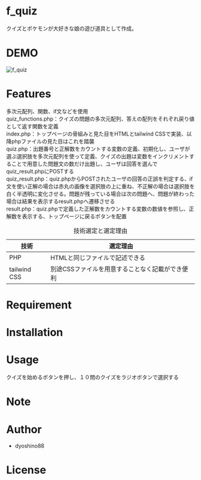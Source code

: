 # f_quiz
クイズとポケモンが大好きな娘の遊び道具として作成。<br>

# DEMO
![f_quiz](https://github.com/dyoshino88/f_quiz/assets/130971236/9dc86fff-b5c3-493f-a1ff-ffe744b7178c)


# Features
多次元配列、関数、if文などを使用<br>
quiz_functions.php：クイズの問題の多次元配列、答えの配列をそれぞれ戻り値として返す関数を定義<br>
index.php：トップページの骨組みと見た目をHTMLとtailwind CSSで実装、以降phpファイルの見た目はこれを踏襲<br>
quiz.php：出題番号と正解数をカウントする変数の定義、初期化し、ユーザが選ぶ選択肢を多次元配列を使って定義、クイズの出題は変数をインクリメントすることで用意した問題文の数だけ出題し、ユーザは回答を選んでquiz_result.phpにPOSTする<br>
quiz_result.php：quiz.phpからPOSTされたユーザの回答の正誤を判定する、if文を使い正解の場合は赤丸の画像を選択肢の上に重ね、不正解の場合は選択肢を白く半透明に変化させる。問題が残っている場合は次の問題へ、問題が終わった場合は結果を表示するresult.phpへ遷移させる<br>
result.php：quiz.phpで定義した正解数をカウントする変数の数値を参照し、正解数を表示する、トップページに戻るボタンを配置<br>

<table>
  <caption>技術選定と選定理由</caption>
  <thead>
    <tr>
      <th>技術</th> <th>選定理由</th>
    </tr>
  </thead>
  <tr>
    <td> PHP </td> <td>HTMLと同じファイルで記述できる</td>
  </tr>
  <tr>
    <td> tailwind CSS </td> <td>別途CSSファイルを用意することなく記載ができ便利</td>
  </tr>
</table>

# Requirement

# Installation

# Usage
クイズを始めるボタンを押し、１０問のクイズをラジオボタンで選択する

# Note

# Author

* dyoshino88

# License
